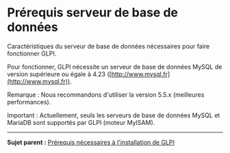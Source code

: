 Prérequis serveur de base de données
====================================

Caractéristiques du serveur de base de données nécessaires pour faire fonctionner GLPI.

Pour fonctionner, GLPI nécessite un serveur de base de données MySQL de version supérieure ou égale à 4.23
([http://www.mysql.fr](http://www.mysql.fr)).

Remarque : Nous recommandons d'utiliser la version 5.5.x (meilleures performances).

Important : Actuellement, seuls les serveurs de base de données MySQL et MariaDB sont supportés par GLPI (moteur MyISAM).

--------------
**Sujet parent :**
[Prérequis nécessaires à l'installation de GLPI](index.php?fr/premiers_pas_avec_GLPI/03_prerequis_necessaires.md)
